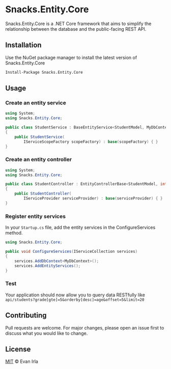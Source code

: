 # Snacks.Entity.Core
Snacks.Entity.Core is a .NET Core framework that aims to simplify the relationship between the database and the public-facing REST API.

## Installation
Use the NuGet package manager to install the latest version of Snacks.Entity.Core

```bash
Install-Package Snacks.Entity.Core
```

## Usage
### Create an entity service
```csharp
using System;
using Snacks.Entity.Core;

public class StudentService : BaseEntityService<StudentModel, MyDbContext>
{
    public StudentService(
        IServiceScopeFactory scopeFactory) : base(scopeFactory) { }
}
```
### Create an entity controller
```csharp
using System;
using Snacks.Entity.Core;

public class StudentController : EntityControllerBase<StudentModel, int, StudentService>
{
    public StudentController(
        IServiceProvider serviceProvider) : base(serviceProvider) { }
}
```
### Register entity services
In your `Startup.cs` file, add the entity services in the ConfigureServices method.
```csharp
using Snacks.Entity.Core;

public void ConfigureServices(IServiceCollection services)
{
    services.AddDbContext<MyDbContext>();
    services.AddEntityServices();
}
```
### Test
Your application should now allow you to query data RESTfully like `api/students?grade[gte]=5&orderby[desc]=age&offset=5&limit=20`

## Contributing
Pull requests are welcome. For major changes, please open an issue first to discuss what you would like to change.

## License
[MIT](https://choosealicense.com/licenses/mit/) © Evan Irla
